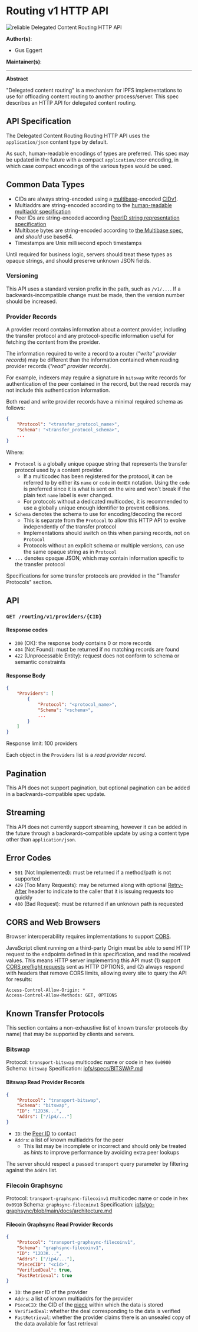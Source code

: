 # Routing v1 HTTP API

![reliable](https://img.shields.io/badge/status-reliable-green.svg?style=flat-square) Delegated Content Routing HTTP API

**Author(s)**:

- Gus Eggert

**Maintainer(s)**:

* * *

**Abstract**

"Delegated content routing" is a mechanism for IPFS implementations to use for offloading content routing to another process/server. This spec describes an HTTP API for delegated content routing.

## API Specification

The Delegated Content Routing Routing HTTP API uses the `application/json` content type by default.

As such, human-readable encodings of types are preferred. This spec may be updated in the future with a compact `application/cbor` encoding, in which case compact encodings of the various types would be used.

## Common Data Types

- CIDs are always string-encoded using a [multibase](https://github.com/multiformats/multibase)-encoded [CIDv1](https://github.com/multiformats/cid#cidv1).
- Multiaddrs are string-encoded according to the [human-readable multiaddr specification](https://github.com/multiformats/multiaddr#specification)
- Peer IDs are string-encoded according [PeerID string representation specification](https://github.com/libp2p/specs/blob/master/peer-ids/peer-ids.md#string-representation)
- Multibase bytes are string-encoded according to [the Multibase spec](https://github.com/multiformats/multibase), and *should* use base64.
- Timestamps are Unix millisecond epoch timestamps

Until required for business logic, servers should treat these types as opaque strings, and should preserve unknown JSON fields.

### Versioning

This API uses a standard version prefix in the path, such as `/v1/...`. If a backwards-incompatible change must be made, then the version number should be increased.

### Provider Records

A provider record contains information about a content provider, including the transfer protocol and any protocol-specific information useful for fetching the content from the provider.

The information required to write a record to a router (*"write" provider records*) may be different than the information contained when reading provider records (*"read" provider records*).

For example, indexers may require a signature in `bitswap` write records for authentication of the peer contained in the record, but the read records may not include this authentication information.

Both read and write provider records have a minimal required schema as follows:

```json
{
    "Protocol": "<transfer_protocol_name>",
    "Schema": "<transfer_protocol_schema>",
    ...
}
```

Where:

- `Protocol` is a globally unique opaque string that represents the transfer protocol used by a content provider.
  - If a multicodec has been registered for the protocol, it can be referred to by either its `name` or `code` in `0xHEX` notation. Using the `code` is preferred since it is what is sent on the wire and won't break if the plain text `name` label is ever changed.
  - For protocols without a dedicated multicodec, it is recommended to use a globally unique enough identifier to prevent collisions.
- `Schema` denotes the schema to use for encoding/decoding the record
  - This is separate from the `Protocol` to allow this HTTP API to evolve independently of the transfer protocol
  - Implementations should switch on this when parsing records, not on `Protocol`
  - Protocols without an explicit schema or multiple versions, can use the same opaque string as in `Protocol`
- `...` denotes opaque JSON, which may contain information specific to the transfer protocol

Specifications for some transfer protocols are provided in the "Transfer Protocols" section.

## API

### `GET /routing/v1/providers/{CID}`

#### Response codes

- `200` (OK): the response body contains 0 or more records
- `404` (Not Found): must be returned if no matching records are found
- `422` (Unprocessable Entity): request does not conform to schema or semantic constraints

#### Response Body

```json
{
    "Providers": [
        {
            "Protocol": "<protocol_name>",
            "Schema": "<schema>",
            ...
        }
    ]
}
```

Response limit: 100 providers

Each object in the `Providers` list is a *read provider record*.

## Pagination

This API does not support pagination, but optional pagination can be added in a backwards-compatible spec update.

## Streaming

This API does not currently support streaming, however it can be added in the future through a backwards-compatible update by using a content type other than `application/json`.

## Error Codes

- `501` (Not Implemented): must be returned if a method/path is not supported
- `429` (Too Many Requests): may be returned along with optional [Retry-After](https://developer.mozilla.org/en-US/docs/Web/HTTP/Headers/Retry-After) header to indicate to the caller that it is issuing requests too quickly
- `400` (Bad Request): must be returned if an unknown path is requested

## CORS and Web Browsers

Browser interoperability requires implementations to support
[CORS](https://developer.mozilla.org/en-US/docs/Web/HTTP/CORS).

JavaScript client running on a third-party Origin must be able to send HTTP
request to the endpoints defined in this specification, and read the received
values. This means HTTP server implementing this API must (1) support
[CORS preflight requests](https://developer.mozilla.org/en-US/docs/Glossary/Preflight_request)
sent as HTTP OPTIONS, and (2) always respond with headers that remove CORS
limits, allowing every site to query the API for results:

```plaintext
Access-Control-Allow-Origin: *
Access-Control-Allow-Methods: GET, OPTIONS
```

## Known Transfer Protocols

This section contains a non-exhaustive list of known transfer protocols (by name) that may be supported by clients and servers.

### Bitswap

Protocol: `transport-bitswap` multicodec name or code in hex `0x0900`
Schema: `bitswap`
Specification: [ipfs/specs/BITSWAP.md](https://github.com/ipfs/specs/blob/main/BITSWAP.md)

#### Bitswap Read Provider Records

```json
{
    "Protocol": "transport-bitswap",
    "Schema": "bitswap",
    "ID": "12D3K...",
    "Addrs": ["/ip4/..."]
}
```

- `ID`: the [Peer ID](https://github.com/libp2p/specs/blob/master/peer-ids/peer-ids.md) to contact
- `Addrs`: a list of known multiaddrs for the peer
  - This list may be incomplete or incorrect and should only be treated as *hints* to improve performance by avoiding extra peer lookups

The server should respect a passed `transport` query parameter by filtering against the `Addrs` list.

### Filecoin Graphsync

Protocol: `transport-graphsync-filecoinv1` multicodec name or code in hex `0x0910`
Schema: `graphsync-filecoinv1`
Specification: [ipfs/go-graphsync/blob/main/docs/architecture.md](https://github.com/ipfs/go-graphsync/blob/main/docs/architecture.md)

#### Filecoin Graphsync Read Provider Records

```json
{
    "Protocol": "transport-graphsync-filecoinv1",
    "Schema": "graphsync-filecoinv1",
    "ID": "12D3K...",
    "Addrs": ["/ip4/..."],
    "PieceCID": "<cid>",
    "VerifiedDeal": true,
    "FastRetrieval": true
}
```

- `ID`: the peer ID of the provider
- `Addrs`: a list of known multiaddrs for the provider
- `PieceCID`: the CID of the [piece](https://spec.filecoin.io/systems/filecoin_files/piece/#section-systems.filecoin_files.piece) within which the data is stored
- `VerifiedDeal`: whether the deal corresponding to the data is verified
- `FastRetrieval`: whether the provider claims there is an unsealed copy of the data available for fast retrieval
